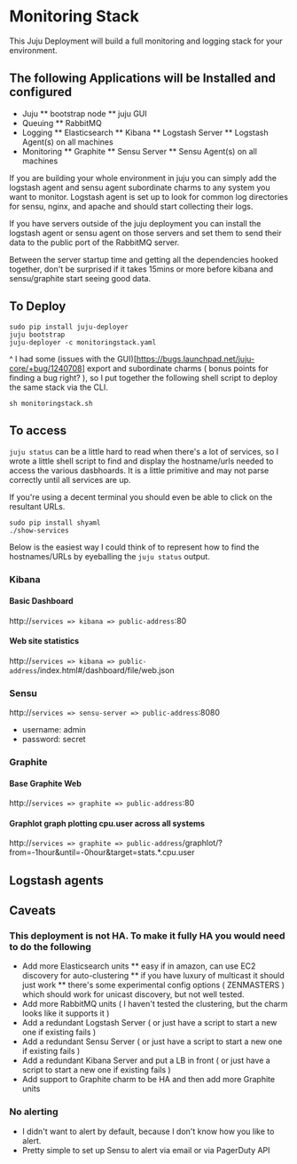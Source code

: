 # Monitoring Stack

This Juju Deployment will build a full monitoring and logging stack for your environment.

## The following Applications will be Installed and configured

* Juju
** bootstrap node
** juju GUI
* Queuing
** RabbitMQ
* Logging
** Elasticsearch
** Kibana
** Logstash Server
** Logstash Agent(s) on all machines
* Monitoring
** Graphite
** Sensu Server
** Sensu Agent(s) on all machines

If you are building your whole environment in juju you can simply add the logstash agent and sensu agent
subordinate charms to any system you want to monitor.   Logstash agent is set up to look for common log directories for sensu, nginx, and apache and should start collecting their logs.  

If you have servers outside of the juju deployment you can install the logstash agent or sensu agent on those servers
and set them to send their data to the public port of the RabbitMQ server.

Between the server startup time and getting all the dependencies hooked together,  don't be surprised if it takes 15mins or more before kibana and sensu/graphite start seeing good data.

## To Deploy

```
sudo pip install juju-deployer
juju bootstrap
juju-deployer -c monitoringstack.yaml
```

^ I had some (issues with the GUI)[https://bugs.launchpad.net/juju-core/+bug/1240708] export and subordinate charms ( bonus points for finding a bug right? ),  so I put together the following shell script to deploy the same stack via the CLI.     

```
sh monitoringstack.sh
```

## To access

`juju status` can be a little hard to read when there's a lot of services,  so I wrote a little shell script to find and display the hostname/urls needed to access the various dasbhoards.  It is a little primitive and may not parse correctly until all services are up.

If you're using a decent terminal you should even be able to click on the resultant URLs.

```
sudo pip install shyaml
./show-services
```

Below is the easiest way I could think of to represent how to find the hostnames/URLs by eyeballing the `juju status` output.

### Kibana   

#### Basic Dashboard
http://`services => kibana => public-address`:80

#### Web site statistics
http://`services => kibana => public-address`/index.html#/dashboard/file/web.json

### Sensu

http://`services => sensu-server => public-address`:8080

* username: admin
* password: secret

### Graphite 

#### Base Graphite Web

http://`services => graphite => public-address`:80

#### Graphlot graph plotting cpu.user across all systems

http://`services => graphite => public-address`/graphlot/?from=-1hour&until=-0hour&target=stats.*.cpu.user

## Logstash agents


## Caveats

### This deployment is not HA.   To make it fully HA you would need to do the following

* Add more Elasticsearch units
** easy if in amazon,  can use EC2 discovery for auto-clustering
** if you have luxury of multicast it should just work
** there's some experimental config options ( ZENMASTERS ) which should work for unicast discovery, but not well tested.
* Add more RabbitMQ units ( I haven't tested the clustering,  but the charm looks like it supports it )
* Add a redundant Logstash Server ( or just have a script to start a new one if existing fails )
* Add a redundant Sensu Server ( or just have a script to start a new one if existing fails )
* Add a redundant Kibana Server and put a LB in front ( or just have a script to start a new one if existing fails )
* Add support to Graphite charm to be HA and then add more Graphite units

### No alerting

* I didn't want to alert by default, because I don't know how you like to alert.
* Pretty simple to set up Sensu to alert via email or via PagerDuty API